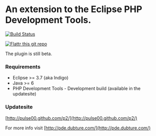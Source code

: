 # An extension to the Eclipse PHP Development Tools.

[![Build Status](https://secure.travis-ci.org/pulse00/PDT-Extensions.png)](http://travis-ci.org/pulse00/PDT-Extensions)

[![Flattr this git repo](http://api.flattr.com/button/flattr-badge-large.png)](https://flattr.com/submit/auto?user_id=pulse00&url=https://github.com/pulse00/PDT-Extensions&title=PDT-Extensions&language=en_GB&tags=github&category=software) 

The plugin is still beta.

### Requirements

- Eclipse >= 3.7 (aka Indigo)
- Java >= 6
- PHP Development Tools - Development build (available in the updatesite)

### Updatesite

[http://pulse00.github.com/p2/](http://pulse00.github.com/p2/)

For more info visit [http://pde.dubture.com/](http://pde.dubture.com/)

